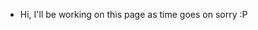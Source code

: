 - Hi, I'll be working on this page as time goes on sorry :P

<!---
zhiyan114/zhiyan114 is a ✨ special ✨ repository because its `README.md` (this file) appears on your GitHub profile.
You can click the Preview link to take a look at your changes.
--->
